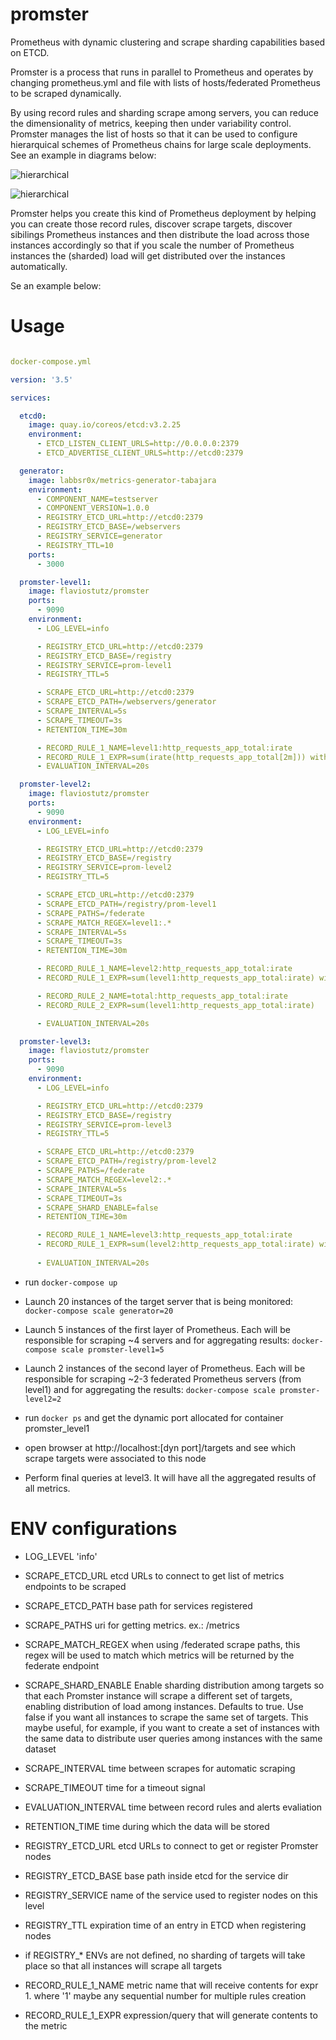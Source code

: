 # promster
Prometheus with dynamic clustering and scrape sharding capabilities based on ETCD.

Promster is a process that runs in parallel to Prometheus and operates by changing prometheus.yml and file with lists of hosts/federated Prometheus to be scraped dynamically.

By using record rules and sharding scrape among servers, you can reduce the dimensionality of metrics, keeping then under variability control. Promster manages the list of hosts so that it can be used to configure hierarquical schemes of Prometheus chains for large scale deployments. See an example in diagrams below:

![hierarchical](docs/hierarchical-prometheus.png "diagram")

![hierarchical](docs/etcd-prometheus.png "diagram")

Promster helps you create this kind of Prometheus deployment by helping you can create those record rules, discover scrape targets, discover sibilings Prometheus instances and then distribute the load across those instances accordingly so that if you scale the number of Prometheus instances the (sharded) load will get distributed over the instances automatically.

Se an example below:

# Usage

```yml

docker-compose.yml

version: '3.5'

services:

  etcd0:
    image: quay.io/coreos/etcd:v3.2.25
    environment:
      - ETCD_LISTEN_CLIENT_URLS=http://0.0.0.0:2379
      - ETCD_ADVERTISE_CLIENT_URLS=http://etcd0:2379

  generator:
    image: labbsr0x/metrics-generator-tabajara
    environment:
      - COMPONENT_NAME=testserver
      - COMPONENT_VERSION=1.0.0
      - REGISTRY_ETCD_URL=http://etcd0:2379
      - REGISTRY_ETCD_BASE=/webservers
      - REGISTRY_SERVICE=generator
      - REGISTRY_TTL=10
    ports:
      - 3000

  promster-level1:
    image: flaviostutz/promster
    ports:
      - 9090
    environment:
      - LOG_LEVEL=info

      - REGISTRY_ETCD_URL=http://etcd0:2379
      - REGISTRY_ETCD_BASE=/registry
      - REGISTRY_SERVICE=prom-level1
      - REGISTRY_TTL=5

      - SCRAPE_ETCD_URL=http://etcd0:2379
      - SCRAPE_ETCD_PATH=/webservers/generator
      - SCRAPE_INTERVAL=5s
      - SCRAPE_TIMEOUT=3s
      - RETENTION_TIME=30m

      - RECORD_RULE_1_NAME=level1:http_requests_app_total:irate
      - RECORD_RULE_1_EXPR=sum(irate(http_requests_app_total[2m])) without (job,server_name,instance)
      - EVALUATION_INTERVAL=20s

  promster-level2:
    image: flaviostutz/promster
    ports:
      - 9090
    environment:
      - LOG_LEVEL=info

      - REGISTRY_ETCD_URL=http://etcd0:2379
      - REGISTRY_ETCD_BASE=/registry
      - REGISTRY_SERVICE=prom-level2
      - REGISTRY_TTL=5

      - SCRAPE_ETCD_URL=http://etcd0:2379
      - SCRAPE_ETCD_PATH=/registry/prom-level1
      - SCRAPE_PATHS=/federate
      - SCRAPE_MATCH_REGEX=level1:.*
      - SCRAPE_INTERVAL=5s
      - SCRAPE_TIMEOUT=3s
      - RETENTION_TIME=30m

      - RECORD_RULE_1_NAME=level2:http_requests_app_total:irate
      - RECORD_RULE_1_EXPR=sum(level1:http_requests_app_total:irate) without (job,instance)

      - RECORD_RULE_2_NAME=total:http_requests_app_total:irate
      - RECORD_RULE_2_EXPR=sum(level1:http_requests_app_total:irate)

      - EVALUATION_INTERVAL=20s

  promster-level3:
    image: flaviostutz/promster
    ports:
      - 9090
    environment:
      - LOG_LEVEL=info

      - REGISTRY_ETCD_URL=http://etcd0:2379
      - REGISTRY_ETCD_BASE=/registry
      - REGISTRY_SERVICE=prom-level3
      - REGISTRY_TTL=5

      - SCRAPE_ETCD_URL=http://etcd0:2379
      - SCRAPE_ETCD_PATH=/registry/prom-level2
      - SCRAPE_PATHS=/federate
      - SCRAPE_MATCH_REGEX=level2:.*
      - SCRAPE_INTERVAL=5s
      - SCRAPE_TIMEOUT=3s
      - SCRAPE_SHARD_ENABLE=false
      - RETENTION_TIME=30m

      - RECORD_RULE_1_NAME=level3:http_requests_app_total:irate
      - RECORD_RULE_1_EXPR=sum(level2:http_requests_app_total:irate) without (job,instance)
      
      - EVALUATION_INTERVAL=20s

```

* run ```docker-compose up```

* Launch 20 instances of the target server that is being monitored: ```docker-compose scale generator=20```

* Launch 5 instances of the first layer of Prometheus. Each will be responsible for scraping ~4 servers and for aggregating results: ```docker-compose scale promster-level1=5```

* Launch 2 instances of the second layer of Prometheus. Each will be responsible for scraping ~2-3 federated Prometheus servers (from level1) and for aggregating the results: ```docker-compose scale promster-level2=2```

* run ```docker ps``` and get the dynamic port allocated for container promster_level1

* open browser at http://localhost:[dyn port]/targets and see which scrape targets were associated to this node

* Perform final queries at level3. It will have all the aggregated results of all metrics.

# ENV configurations

* LOG_LEVEL 'info'
* SCRAPE_ETCD_URL etcd URLs to connect to get list of metrics endpoints to be scraped
* SCRAPE_ETCD_PATH base path for services registered
* SCRAPE_PATHS uri for getting metrics. ex.: /metrics
* SCRAPE_MATCH_REGEX when using /federated scrape paths, this regex will be used to match which metrics will be returned by the federate endpoint
* SCRAPE_SHARD_ENABLE Enable sharding distribution among targets so that each Promster instance will scrape a different set of targets, enabling distribution of load among instances. Defaults to true. Use false if you want all instances to scrape the same set of targets. This maybe useful, for example, if you want to create a set of instances with the same data to distribute user queries among instances with the same dataset
* SCRAPE_INTERVAL time between scrapes for automatic scraping
* SCRAPE_TIMEOUT time for a timeout signal

* EVALUATION_INTERVAL time between record rules and alerts evaliation
* RETENTION_TIME time during which the data will be stored

* REGISTRY_ETCD_URL etcd URLs to connect to get or register Promster nodes
* REGISTRY_ETCD_BASE base path inside etcd for the service dir
* REGISTRY_SERVICE name of the service used to register nodes on this level
* REGISTRY_TTL expiration time of an entry in ETCD when registering nodes
* if REGISTRY_* ENVs are not defined, no sharding of targets will take place so that all instances will scrape all targets

* RECORD_RULE_1_NAME metric name that will receive contents for expr 1. where '1' maybe any sequential number for multiple rules creation
* RECORD_RULE_1_EXPR expression/query that will generate contents to the metric
